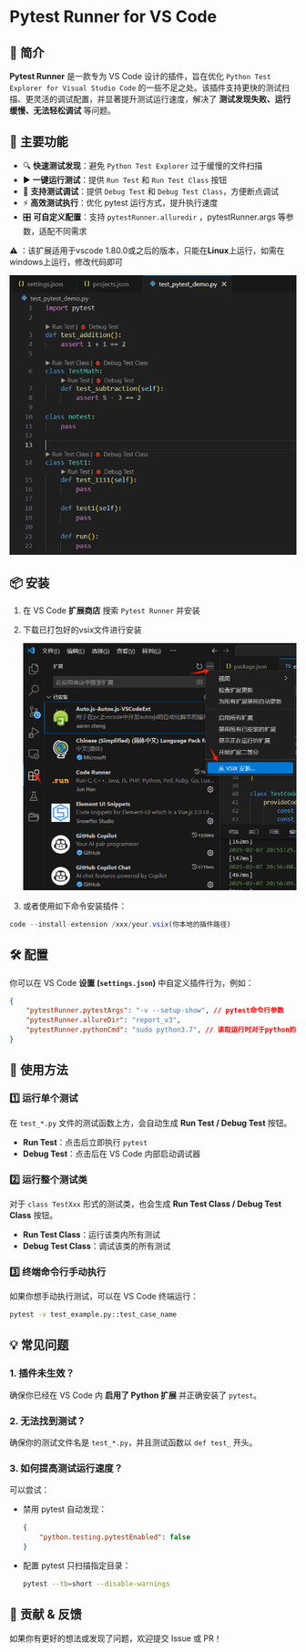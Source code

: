 # Pytest Runner for VS Code

## 🚀 简介

**Pytest Runner** 是一款专为 VS Code 设计的插件，旨在优化 `Python Test Explorer for Visual Studio Code` 的一些不足之处。该插件支持更快的测试扫描、更灵活的调试配置，并显著提升测试运行速度，解决了 **测试发现失败、运行缓慢、无法轻松调试** 等问题。

## 🎯 主要功能

- 🔍 **快速测试发现**：避免 `Python Test Explorer` 过于缓慢的文件扫描
- ▶ **一键运行测试**：提供 `Run Test` 和 `Run Test Class` 按钮
- 🐞 **支持测试调试**：提供 `Debug Test` 和 `Debug Test Class`，方便断点调试
- ⚡ **高效测试执行**：优化 pytest 运行方式，提升执行速度
- 🎛 **可自定义配置**：支持 `pytestRunner.alluredir` ，pytestRunner.args 等参数，适配不同需求

⚠️ ：该扩展适用于vscode 1.80.0或之后的版本，只能在**Linux**上运行，如需在windows上运行，修改代码即可

![微信截图_20250207203531](./images/title.png)

## 📦 安装

1. 在 VS Code **扩展商店** 搜索 `Pytest Runner` 并安装

2. 下载已打包好的vsix文件进行安装

   ![image-20250207205649234](./images/11.png)

3. 或者使用如下命令安装插件：

```js
code --install-extension /xxx/your.vsix(你本地的插件路径)
```

## 🛠️ 配置

你可以在 VS Code **设置 (`settings.json`)** 中自定义插件行为，例如：

```json
{
    "pytestRunner.pytestArgs": "-v --setup-show", // pytest命令行参数
    "pytestRunner.allureDir": "report_v3",
    "pytestRunner.pythonCmd": "sudo python3.7", // 读取运行时对于python的设定，例如python3.8，python3.7，python，sudo python3
}
```

## 🚀 使用方法

### **1️⃣ 运行单个测试**

在 `test_*.py` 文件的测试函数上方，会自动生成 **Run Test / Debug Test** 按钮。

- **Run Test**：点击后立即执行 `pytest`
- **Debug Test**：点击后在 VS Code 内部启动调试器

### **2️⃣ 运行整个测试类**

对于 `class TestXxx` 形式的测试类，也会生成 **Run Test Class / Debug Test Class** 按钮。

- **Run Test Class**：运行该类内所有测试
- **Debug Test Class**：调试该类的所有测试

### **3️⃣ 终端命令行手动执行**

如果你想手动执行测试，可以在 VS Code 终端运行：

```sh
pytest -v test_example.py::test_case_name
```

## 💡 常见问题

### 1. **插件未生效？**

确保你已经在 VS Code 内 **启用了 Python 扩展** 并正确安装了 `pytest`。

### 2. **无法找到测试？**

确保你的测试文件名是 `test_*.py`，并且测试函数以 `def test_` 开头。

### 3. **如何提高测试运行速度？**

可以尝试：

- 禁用 pytest 自动发现：

  ```json
  {
      "python.testing.pytestEnabled": false
  }
  ```

- 配置 pytest 只扫描指定目录：

  ```sh
  pytest --tb=short --disable-warnings
  ```

## 🎉 贡献 & 反馈

如果你有更好的想法或发现了问题，欢迎提交 Issue 或 PR！

